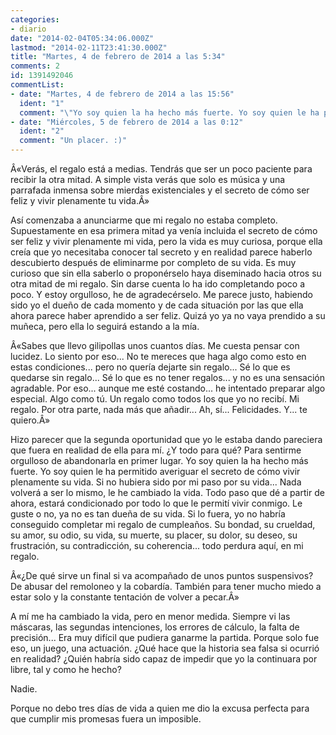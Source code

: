 ```yaml
---
categories:
- diario
date: "2014-02-04T05:34:06.000Z"
lastmod: "2014-02-11T23:41:30.000Z"
title: "Martes, 4 de febrero de 2014 a las 5:34"
comments: 2
id: 1391492046
commentList:
- date: "Martes, 4 de febrero de 2014 a las 15:56"
  ident: "1"
  comment: "\"Yo soy quien la ha hecho más fuerte. Yo soy quien le ha permitido averiguar el secreto de cómo vivir plenamente su vida. Si no hubiera sido por mi paso por su vida... Nada volverá a ser lo mismo, le he cambiado la vida. Todo paso que dé a partir de ahora, estará condicionado por todo lo que le permití vivir conmigo.\"\n\nAmen.\n\nMe gusta ver que no soy el unico que piensa asi"
- date: "Miércoles, 5 de febrero de 2014 a las 0:12"
  ident: "2"
  comment: "Un placer. :)"
---
```


Â«Verás, el regalo está a medias. Tendrás que ser un poco paciente para recibir la otra mitad. A simple vista verás que solo es música y una parrafada inmensa sobre mierdas existenciales y el secreto de cómo ser feliz y vivir plenamente tu vida.Â»  
  
Así comenzaba a anunciarme que mi regalo no estaba completo. Supuestamente en esa primera mitad ya venía incluida el secreto de cómo ser feliz y vivir plenamente mi vida, pero la vida es muy curiosa, porque ella creía que yo necesitaba conocer tal secreto y en realidad parece haberlo descubierto después de eliminarme por completo de su vida. Es muy curioso que sin ella saberlo o proponérselo haya diseminado hacia otros su otra mitad de mi regalo. Sin darse cuenta lo ha ido completando poco a poco. Y estoy orgulloso, he de agradecérselo. Me parece justo, habiendo sido yo el dueño de cada momento y de cada situación por las que ella ahora parece haber aprendido a ser feliz. Quizá yo ya no vaya prendido a su muñeca, pero ella lo seguirá estando a la mía.  
  
Â«Sabes que llevo gilipollas unos cuantos días. Me cuesta pensar con lucidez. Lo siento por eso... No te mereces que haga algo como esto en estas condiciones... pero no quería dejarte sin regalo... Sé lo que es quedarse sin regalo... Sé lo que es no tener regalos... y no es una sensación agradable. Por eso... aunque me esté costando... he intentado preparar algo especial. Algo como tú. Un regalo como todos los que yo no recibí. Mi regalo. Por otra parte, nada más que añadir... Ah, sí... Felicidades. Y... te quiero.Â»  
  
Hizo parecer que la segunda oportunidad que yo le estaba dando pareciera que fuera en realidad de ella para mí. ¿Y todo para qué? Para sentirme orgulloso de abandonarla en primer lugar. Yo soy quien la ha hecho más fuerte. Yo soy quien le ha permitido averiguar el secreto de cómo vivir plenamente su vida. Si no hubiera sido por mi paso por su vida... Nada volverá a ser lo mismo, le he cambiado la vida. Todo paso que dé a partir de ahora, estará condicionado por todo lo que le permití vivir conmigo. Le guste o no, ya no es tan dueña de su vida. Si lo fuera, yo no habría conseguido completar mi regalo de cumpleaños. Su bondad, su crueldad, su amor, su odio, su vida, su muerte, su placer, su dolor, su deseo, su frustración, su contradicción, su coherencia... todo perdura aquí, en mi regalo.  
  
Â«¿De qué sirve un final si va acompañado de unos puntos suspensivos? De abusar del remoloneo y la cobardía. También para tener mucho miedo a estar solo y la constante tentación de volver a pecar.Â»  
  
A mí me ha cambiado la vida, pero en menor medida. Siempre vi las máscaras, las segundas intenciones, los errores de cálculo, la falta de precisión... Era muy difícil que pudiera ganarme la partida. Porque solo fue eso, un juego, una actuación. ¿Qué hace que la historia sea falsa si ocurrió en realidad? ¿Quién habría sido capaz de impedir que yo la continuara por libre, tal y como he hecho?  
  
Nadie.  
  
Porque no debo tres días de vida a quien me dio la excusa perfecta para que cumplir mis promesas fuera un imposible.